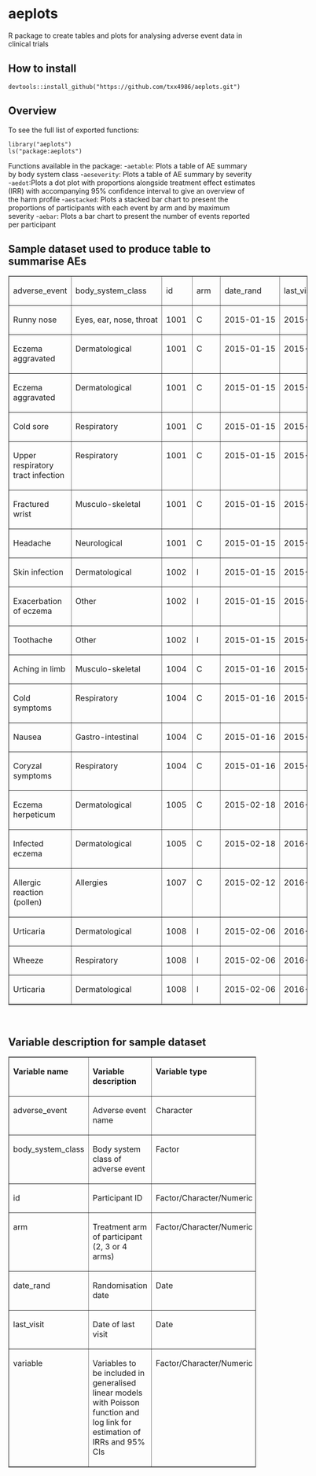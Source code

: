 # aeplots
R package to create tables and plots for analysing adverse event data in clinical trials

## How to install
```
devtools::install_github("https://github.com/txx4986/aeplots.git")
```

## Overview
To see the full list of exported functions:
```
library("aeplots")
ls("package:aeplots")
```
Functions available in the package:
-`aetable`: Plots a table of AE summary by body system class
-`aeseverity`: Plots a table of AE summary by severity
-`aedot`:Plots a dot plot with proportions alongside treatment effect estimates (IRR) with accompanying 95% confidence interval to give an overview of the harm profile
-`aestacked`: Plots a stacked bar chart to present the proportions of participants with each event by arm and by maximum severity
-`aebar`: Plots a bar chart to present the number of events reported per participant

## Sample dataset used to produce table to summarise AEs
<table style="width: 609px;" border="1" cellspacing="0" cellpadding="0">
<tbody>
<tr>
<td valign="top" width="117">
<p>adverse_event</p>
</td>
<td valign="top" nowrap="nowrap" width="129">
<p>body_system_class</p>
</td>
<td valign="top" nowrap="nowrap" width="45">
<p>id</p>
</td>
<td valign="top" nowrap="nowrap" width="40">
<p>arm</p>
</td>
<td valign="top" nowrap="nowrap" width="76">
<p>date_rand</p>
</td>
<td valign="top" nowrap="nowrap" width="76">
<p>last_visit</p>
</td>
<td valign="top" width="65">
<p>variable1</p>
</td>
<td valign="top" width="59">
<p>variable2</p>
</td>
</tr>
<tr>
<td valign="top" width="117">
<p>Runny nose</p>
</td>
<td valign="top" nowrap="nowrap" width="129">
<p>Eyes, ear, nose, throat</p>
</td>
<td valign="top" nowrap="nowrap" width="45">
<p>1001</p>
</td>
<td valign="top" nowrap="nowrap" width="40">
<p>C</p>
</td>
<td valign="top" nowrap="nowrap" width="76">
<p>2015-01-15</p>
</td>
<td valign="top" nowrap="nowrap" width="76">
<p>2015-12-23</p>
</td>
<td valign="top" width="65">
<p>1</p>
</td>
<td valign="top" width="59">
<p>234</p>
</td>
</tr>
<tr>
<td valign="top" width="117">
<p>Eczema aggravated</p>
</td>
<td valign="top" nowrap="nowrap" width="129">
<p>Dermatological</p>
</td>
<td valign="top" nowrap="nowrap" width="45">
<p>1001</p>
</td>
<td valign="top" nowrap="nowrap" width="40">
<p>C</p>
</td>
<td valign="top" nowrap="nowrap" width="76">
<p>2015-01-15</p>
</td>
<td valign="top" nowrap="nowrap" width="76">
<p>2015-12-23</p>
</td>
<td valign="top" width="65">
<p>1</p>
</td>
<td valign="top" width="59">
<p>234</p>
</td>
</tr>
<tr>
<td valign="top" width="117">
<p>Eczema aggravated</p>
</td>
<td valign="top" nowrap="nowrap" width="129">
<p>Dermatological</p>
</td>
<td valign="top" nowrap="nowrap" width="45">
<p>1001</p>
</td>
<td valign="top" nowrap="nowrap" width="40">
<p>C</p>
</td>
<td valign="top" nowrap="nowrap" width="76">
<p>2015-01-15</p>
</td>
<td valign="top" nowrap="nowrap" width="76">
<p>2015-12-23</p>
</td>
<td valign="top" width="65">
<p>1</p>
</td>
<td valign="top" width="59">
<p>234</p>
</td>
</tr>
<tr>
<td valign="top" width="117">
<p>Cold sore</p>
</td>
<td valign="top" nowrap="nowrap" width="129">
<p>Respiratory</p>
</td>
<td valign="top" nowrap="nowrap" width="45">
<p>1001</p>
</td>
<td valign="top" nowrap="nowrap" width="40">
<p>C</p>
</td>
<td valign="top" nowrap="nowrap" width="76">
<p>2015-01-15</p>
</td>
<td valign="top" nowrap="nowrap" width="76">
<p>2015-12-23</p>
</td>
<td valign="top" width="65">
<p>1</p>
</td>
<td valign="top" width="59">
<p>234</p>
</td>
</tr>
<tr>
<td valign="top" width="117">
<p>Upper respiratory tract infection</p>
</td>
<td valign="top" nowrap="nowrap" width="129">
<p>Respiratory</p>
</td>
<td valign="top" nowrap="nowrap" width="45">
<p>1001</p>
</td>
<td valign="top" nowrap="nowrap" width="40">
<p>C</p>
</td>
<td valign="top" nowrap="nowrap" width="76">
<p>2015-01-15</p>
</td>
<td valign="top" nowrap="nowrap" width="76">
<p>2015-12-23</p>
</td>
<td valign="top" width="65">
<p>1</p>
</td>
<td valign="top" width="59">
<p>234</p>
</td>
</tr>
<tr>
<td valign="top" width="117">
<p>Fractured wrist</p>
</td>
<td valign="top" nowrap="nowrap" width="129">
<p>Musculo-skeletal</p>
</td>
<td valign="top" nowrap="nowrap" width="45">
<p>1001</p>
</td>
<td valign="top" nowrap="nowrap" width="40">
<p>C</p>
</td>
<td valign="top" nowrap="nowrap" width="76">
<p>2015-01-15</p>
</td>
<td valign="top" nowrap="nowrap" width="76">
<p>2015-12-23</p>
</td>
<td valign="top" width="65">
<p>1</p>
</td>
<td valign="top" width="59">
<p>234</p>
</td>
</tr>
<tr>
<td valign="top" width="117">
<p>Headache</p>
</td>
<td valign="top" nowrap="nowrap" width="129">
<p>Neurological</p>
</td>
<td valign="top" nowrap="nowrap" width="45">
<p>1001</p>
</td>
<td valign="top" nowrap="nowrap" width="40">
<p>C</p>
</td>
<td valign="top" nowrap="nowrap" width="76">
<p>2015-01-15</p>
</td>
<td valign="top" nowrap="nowrap" width="76">
<p>2015-12-23</p>
</td>
<td valign="top" width="65">
<p>1</p>
</td>
<td valign="top" width="59">
<p>234</p>
</td>
</tr>
<tr>
<td valign="top" width="117">
<p>Skin infection</p>
</td>
<td valign="top" nowrap="nowrap" width="129">
<p>Dermatological</p>
</td>
<td valign="top" nowrap="nowrap" width="45">
<p>1002</p>
</td>
<td valign="top" nowrap="nowrap" width="40">
<p>I</p>
</td>
<td valign="top" nowrap="nowrap" width="76">
<p>2015-01-15</p>
</td>
<td valign="top" nowrap="nowrap" width="76">
<p>2015-12-22</p>
</td>
<td valign="top" width="65">
<p>0</p>
</td>
<td valign="top" width="59">
<p>789</p>
</td>
</tr>
<tr>
<td valign="top" width="117">
<p>Exacerbation of eczema</p>
</td>
<td valign="top" nowrap="nowrap" width="129">
<p>Other</p>
</td>
<td valign="top" nowrap="nowrap" width="45">
<p>1002</p>
</td>
<td valign="top" nowrap="nowrap" width="40">
<p>I</p>
</td>
<td valign="top" nowrap="nowrap" width="76">
<p>2015-01-15</p>
</td>
<td valign="top" nowrap="nowrap" width="76">
<p>2015-12-22</p>
</td>
<td valign="top" width="65">
<p>0</p>
</td>
<td valign="top" width="59">
<p>789</p>
</td>
</tr>
<tr>
<td valign="top" width="117">
<p>Toothache</p>
</td>
<td valign="top" nowrap="nowrap" width="129">
<p>Other</p>
</td>
<td valign="top" nowrap="nowrap" width="45">
<p>1002</p>
</td>
<td valign="top" nowrap="nowrap" width="40">
<p>I</p>
</td>
<td valign="top" nowrap="nowrap" width="76">
<p>2015-01-15</p>
</td>
<td valign="top" nowrap="nowrap" width="76">
<p>2015-12-22</p>
</td>
<td valign="top" width="65">
<p>0</p>
</td>
<td valign="top" width="59">
<p>789</p>
</td>
</tr>
<tr>
<td valign="top" width="117">
<p>Aching in limb</p>
</td>
<td valign="top" nowrap="nowrap" width="129">
<p>Musculo-skeletal</p>
</td>
<td valign="top" nowrap="nowrap" width="45">
<p>1004</p>
</td>
<td valign="top" nowrap="nowrap" width="40">
<p>C</p>
</td>
<td valign="top" nowrap="nowrap" width="76">
<p>2015-01-16</p>
</td>
<td valign="top" nowrap="nowrap" width="76">
<p>2015-12-14</p>
</td>
<td valign="top" width="65">
<p>0</p>
</td>
<td valign="top" width="59">
<p>456</p>
</td>
</tr>
<tr>
<td valign="top" width="117">
<p>Cold symptoms</p>
</td>
<td valign="top" nowrap="nowrap" width="129">
<p>Respiratory</p>
</td>
<td valign="top" nowrap="nowrap" width="45">
<p>1004</p>
</td>
<td valign="top" nowrap="nowrap" width="40">
<p>C</p>
</td>
<td valign="top" nowrap="nowrap" width="76">
<p>2015-01-16</p>
</td>
<td valign="top" nowrap="nowrap" width="76">
<p>2015-12-14</p>
</td>
<td valign="top" width="65">
<p>0</p>
</td>
<td valign="top" width="59">
<p>456</p>
</td>
</tr>
<tr>
<td valign="top" width="117">
<p>Nausea</p>
</td>
<td valign="top" nowrap="nowrap" width="129">
<p>Gastro-intestinal</p>
</td>
<td valign="top" nowrap="nowrap" width="45">
<p>1004</p>
</td>
<td valign="top" nowrap="nowrap" width="40">
<p>C</p>
</td>
<td valign="top" nowrap="nowrap" width="76">
<p>2015-01-16</p>
</td>
<td valign="top" nowrap="nowrap" width="76">
<p>2015-12-14</p>
</td>
<td valign="top" width="65">
<p>0</p>
</td>
<td valign="top" width="59">
<p>456</p>
</td>
</tr>
<tr>
<td valign="top" width="117">
<p>Coryzal symptoms</p>
</td>
<td valign="top" nowrap="nowrap" width="129">
<p>Respiratory</p>
</td>
<td valign="top" nowrap="nowrap" width="45">
<p>1004</p>
</td>
<td valign="top" nowrap="nowrap" width="40">
<p>C</p>
</td>
<td valign="top" nowrap="nowrap" width="76">
<p>2015-01-16</p>
</td>
<td valign="top" nowrap="nowrap" width="76">
<p>2015-12-14</p>
</td>
<td valign="top" width="65">
<p>0</p>
</td>
<td valign="top" width="59">
<p>456</p>
</td>
</tr>
<tr>
<td valign="top" width="117">
<p>Eczema herpeticum</p>
</td>
<td valign="top" nowrap="nowrap" width="129">
<p>Dermatological</p>
</td>
<td valign="top" nowrap="nowrap" width="45">
<p>1005</p>
</td>
<td valign="top" nowrap="nowrap" width="40">
<p>C</p>
</td>
<td valign="top" nowrap="nowrap" width="76">
<p>2015-02-18</p>
</td>
<td valign="top" nowrap="nowrap" width="76">
<p>2016-01-20</p>
</td>
<td valign="top" width="65">
<p>1</p>
</td>
<td valign="top" width="59">
<p>999</p>
</td>
</tr>
<tr>
<td valign="top" width="117">
<p>Infected eczema</p>
</td>
<td valign="top" nowrap="nowrap" width="129">
<p>Dermatological</p>
</td>
<td valign="top" nowrap="nowrap" width="45">
<p>1005</p>
</td>
<td valign="top" nowrap="nowrap" width="40">
<p>C</p>
</td>
<td valign="top" nowrap="nowrap" width="76">
<p>2015-02-18</p>
</td>
<td valign="top" nowrap="nowrap" width="76">
<p>2016-01-20</p>
</td>
<td valign="top" width="65">
<p>1</p>
</td>
<td valign="top" width="59">
<p>999</p>
</td>
</tr>
<tr>
<td valign="top" width="117">
<p>Allergic reaction (pollen)</p>
</td>
<td valign="top" nowrap="nowrap" width="129">
<p>Allergies</p>
</td>
<td valign="top" nowrap="nowrap" width="45">
<p>1007</p>
</td>
<td valign="top" nowrap="nowrap" width="40">
<p>C</p>
</td>
<td valign="top" nowrap="nowrap" width="76">
<p>2015-02-12</p>
</td>
<td valign="top" nowrap="nowrap" width="76">
<p>2016-01-18</p>
</td>
<td valign="top" width="65">
<p>0</p>
</td>
<td valign="top" width="59">
<p>101</p>
</td>
</tr>
<tr>
<td valign="top" width="117">
<p>Urticaria</p>
</td>
<td valign="top" nowrap="nowrap" width="129">
<p>Dermatological</p>
</td>
<td valign="top" nowrap="nowrap" width="45">
<p>1008</p>
</td>
<td valign="top" nowrap="nowrap" width="40">
<p>I</p>
</td>
<td valign="top" nowrap="nowrap" width="76">
<p>2015-02-06</p>
</td>
<td valign="top" nowrap="nowrap" width="76">
<p>2016-01-04</p>
</td>
<td valign="top" width="65">
<p>1</p>
</td>
<td valign="top" width="59">
<p>567</p>
</td>
</tr>
<tr>
<td valign="top" width="117">
<p>Wheeze</p>
</td>
<td valign="top" nowrap="nowrap" width="129">
<p>Respiratory</p>
</td>
<td valign="top" nowrap="nowrap" width="45">
<p>1008</p>
</td>
<td valign="top" nowrap="nowrap" width="40">
<p>I</p>
</td>
<td valign="top" nowrap="nowrap" width="76">
<p>2015-02-06</p>
</td>
<td valign="top" nowrap="nowrap" width="76">
<p>2016-01-04</p>
</td>
<td valign="top" width="65">
<p>1</p>
</td>
<td valign="top" width="59">
<p>567</p>
</td>
</tr>
<tr>
<td valign="top" width="117">
<p>Urticaria</p>
</td>
<td valign="top" nowrap="nowrap" width="129">
<p>Dermatological</p>
</td>
<td valign="top" nowrap="nowrap" width="45">
<p>1008</p>
</td>
<td valign="top" nowrap="nowrap" width="40">
<p>I</p>
</td>
<td valign="top" nowrap="nowrap" width="76">
<p>2015-02-06</p>
</td>
<td valign="top" nowrap="nowrap" width="76">
<p>2016-01-04</p>
</td>
<td valign="top" width="65">
<p>1</p>
</td>
<td valign="top" width="59">
<p>567</p>
</td>
</tr>
</tbody>
</table>
<p>&nbsp;</p>

## Variable description for sample dataset
<table border="1" cellspacing="0" cellpadding="0">
<tbody>
<tr>
<td valign="top" width="121">
<p><strong>Variable name</strong></p>
</td>
<td valign="top" width="300">
<p><strong>Variable description</strong></p>
</td>
<td valign="top" width="237">
<p><strong>Variable type</strong></p>
</td>
</tr>
<tr>
<td valign="top" width="121">
<p>adverse_event</p>
</td>
<td valign="top" width="300">
<p>Adverse event name</p>
</td>
<td valign="top" width="237">
<p>Character</p>
</td>
</tr>
<tr>
<td valign="top" width="121">
<p>body_system_class</p>
</td>
<td valign="top" width="300">
<p>Body system class of adverse event</p>
</td>
<td valign="top" width="237">
<p>Factor</p>
</td>
</tr>
<tr>
<td valign="top" width="121">
<p>id</p>
</td>
<td valign="top" width="300">
<p>Participant ID</p>
</td>
<td valign="top" width="237">
<p>Factor/Character/Numeric</p>
</td>
</tr>
<tr>
<td valign="top" width="121">
<p>arm</p>
</td>
<td valign="top" width="300">
<p>Treatment arm of participant (2, 3 or 4 arms)</p>
</td>
<td valign="top" width="237">
<p>Factor/Character/Numeric</p>
</td>
</tr>
<tr>
<td valign="top" width="121">
<p>date_rand</p>
</td>
<td valign="top" width="300">
<p>Randomisation date</p>
</td>
<td valign="top" width="237">
<p>Date</p>
</td>
</tr>
<tr>
<td valign="top" width="121">
<p>last_visit</p>
</td>
<td valign="top" width="300">
<p>Date of last visit</p>
</td>
<td valign="top" width="237">
<p>Date</p>
</td>
</tr>
<tr>
<td valign="top" width="121">
<p>variable</p>
</td>
<td valign="top" width="300">
<p>Variables to be included in generalised linear models with Poisson function and log link for estimation of IRRs and 95% CIs</p>
</td>
<td valign="top" width="237">
<p>Factor/Character/Numeric</p>
</td>
</tr>
</tbody>
</table>
